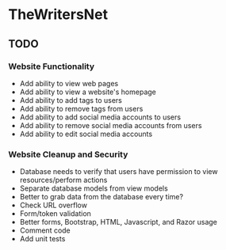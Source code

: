 # TheWritersNet

## TODO

### Website Functionality
* Add ability to view web pages
* Add ability to view a website's homepage
* Add ability to add tags to users
* Add ability to remove tags from users
* Add ability to add social media accounts to users
* Add ability to remove social media accounts from users
* Add ability to edit social media accounts

### Website Cleanup and Security
* Database needs to verify that users have permission to view resources/perform actions
* Separate database models from view models
* Better to grab data from the database every time?
* Check URL overflow
* Form/token validation
* Better forms, Bootstrap, HTML, Javascript, and Razor usage
* Comment code
* Add unit tests